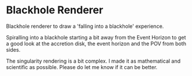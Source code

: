 # Blackhole Renderer

Blackhole renderer to draw a 'falling into a blackhole' experience.

Spiralling into a blackhole starting a bit away from the Event Horizon to get a good look at the accretion disk, the event horizon and the POV from both sides.

The singularity rendering is a bit complex. I made it as mathematical and scientific as possible. Please do let me know if it can be better.
